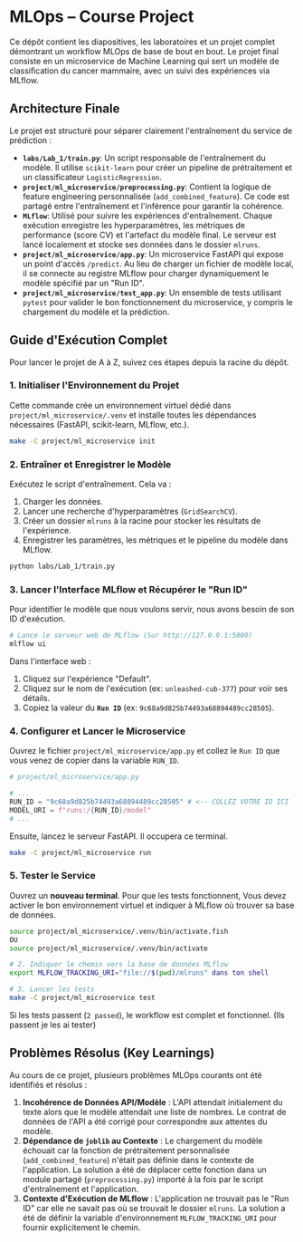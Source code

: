 # MLOps – Course Project

Ce dépôt contient les diapositives, les laboratoires et un projet complet démontrant un workflow MLOps de base de bout en bout. Le projet final consiste en un microservice de Machine Learning qui sert un modèle de classification du cancer mammaire, avec un suivi des expériences via MLflow.

## Architecture Finale

Le projet est structuré pour séparer clairement l'entraînement du service de prédiction :

*   **`labs/Lab_1/train.py`**: Un script responsable de l'entraînement du modèle. Il utilise `scikit-learn` pour créer un pipeline de prétraitement et un classificateur `LogisticRegression`.
*   **`project/ml_microservice/preprocessing.py`**: Contient la logique de feature engineering personnalisée (`add_combined_feature`). Ce code est partagé entre l'entraînement et l'inférence pour garantir la cohérence.
*   **`MLflow`**: Utilisé pour suivre les expériences d'entraînement. Chaque exécution enregistre les hyperparamètres, les métriques de performance (score CV) et l'artefact du modèle final. Le serveur est lancé localement et stocke ses données dans le dossier `mlruns`.
*   **`project/ml_microservice/app.py`**: Un microservice FastAPI qui expose un point d'accès `/predict`. Au lieu de charger un fichier de modèle local, il se connecte au registre MLflow pour charger dynamiquement le modèle spécifié par un "Run ID".
*   **`project/ml_microservice/test_app.py`**: Un ensemble de tests utilisant `pytest` pour valider le bon fonctionnement du microservice, y compris le chargement du modèle et la prédiction.

## Guide d'Exécution Complet

Pour lancer le projet de A à Z, suivez ces étapes depuis la racine du dépôt.

### 1. Initialiser l'Environnement du Projet

Cette commande crée un environnement virtuel dédié dans `project/ml_microservice/.venv` et installe toutes les dépendances nécessaires (FastAPI, scikit-learn, MLflow, etc.).

```bash
make -C project/ml_microservice init
```

### 2. Entraîner et Enregistrer le Modèle

Exécutez le script d'entraînement. Cela va :
1.  Charger les données.
2.  Lancer une recherche d'hyperparamètres (`GridSearchCV`).
3.  Créer un dossier `mlruns` à la racine pour stocker les résultats de l'expérience.
4.  Enregistrer les paramètres, les métriques et le pipeline du modèle dans MLflow.

```bash
python labs/Lab_1/train.py
```

### 3. Lancer l'Interface MLflow et Récupérer le "Run ID"

Pour identifier le modèle que nous voulons servir, nous avons besoin de son ID d'exécution.

```bash
# Lance le serveur web de MLflow (Sur http://127.0.0.1:5000)
mlflow ui
```

Dans l'interface web :
1.  Cliquez sur l'expérience "Default".
2.  Cliquez sur le nom de l'exécution (ex: `unleashed-cub-377`) pour voir ses détails.
3.  Copiez la valeur du **`Run ID`** (ex: `9c68a9d825b74493a68894489cc28505`).

### 4. Configurer et Lancer le Microservice

Ouvrez le fichier `project/ml_microservice/app.py` et collez le `Run ID` que vous venez de copier dans la variable `RUN_ID`.

```python
# project/ml_microservice/app.py

# ...
RUN_ID = "9c68a9d825b74493a68894489cc28505" # <-- COLLEZ VOTRE ID ICI
MODEL_URI = f"runs:/{RUN_ID}/model"
# ...
```

Ensuite, lancez le serveur FastAPI. Il occupera ce terminal.

```bash
make -C project/ml_microservice run
```

### 5. Tester le Service

Ouvrez un **nouveau terminal**. Pour que les tests fonctionnent, Vous devez activer le bon environnement virtuel et indiquer à MLflow où trouver sa base de données.

```bash
source project/ml_microservice/.venv/bin/activate.fish
OU
source project/ml_microservice/.venv/bin/activate

# 2. Indiquer le chemin vers la base de données MLflow
export MLFLOW_TRACKING_URI="file://$(pwd)/mlruns" dans ton shell

# 3. Lancer les tests
make -C project/ml_microservice test
```

Si les tests passent (`2 passed`), le workflow est complet et fonctionnel. (Ils passent je les ai tester)

## Problèmes Résolus (Key Learnings)

Au cours de ce projet, plusieurs problèmes MLOps courants ont été identifiés et résolus :

1.  **Incohérence de Données API/Modèle** : L'API attendait initialement du texte alors que le modèle attendait une liste de nombres. Le contrat de données de l'API a été corrigé pour correspondre aux attentes du modèle.
2.  **Dépendance de `joblib` au Contexte** : Le chargement du modèle échouait car la fonction de prétraitement personnalisée (`add_combined_feature`) n'était pas définie dans le contexte de l'application. La solution a été de déplacer cette fonction dans un module partagé (`preprocessing.py`) importé à la fois par le script d'entraînement et l'application.
3.  **Contexte d'Exécution de MLflow** : L'application ne trouvait pas le "Run ID" car elle ne savait pas où se trouvait le dossier `mlruns`. La solution a été de définir la variable d'environnement `MLFLOW_TRACKING_URI` pour fournir explicitement le chemin.

